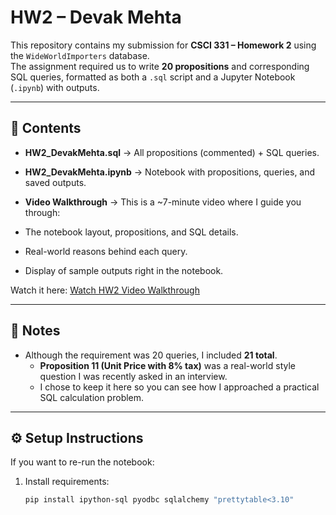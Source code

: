 # HW2 – Devak Mehta

This repository contains my submission for **CSCI 331 – Homework 2** using the `WideWorldImporters` database.  
The assignment required us to write **20 propositions** and corresponding SQL queries, formatted as both a `.sql` script and a Jupyter Notebook (`.ipynb`) with outputs.

---

## 📂 Contents
- **HW2_DevakMehta.sql** → All propositions (commented) + SQL queries.  
- **HW2_DevakMehta.ipynb** → Notebook with propositions, queries, and saved outputs.  
- **Video Walkthrough** → This is a ~7-minute video where I guide you through:

- The notebook layout, propositions, and SQL details.
- Real-world reasons behind each query.
- Display of sample outputs right in the notebook.

Watch it here: [Watch HW2 Video Walkthrough](https://youtu.be/JDMKnQyau2o) 

---

## 📝 Notes
- Although the requirement was 20 queries, I included **21 total**.  
  - **Proposition 11 (Unit Price with 8% tax)** was a real-world style question I was recently asked in an interview.  
  - I chose to keep it here so you can see how I approached a practical SQL calculation problem.


---

## ⚙️ Setup Instructions
If you want to re-run the notebook:
1. Install requirements:
   ```bash
   pip install ipython-sql pyodbc sqlalchemy "prettytable<3.10"
